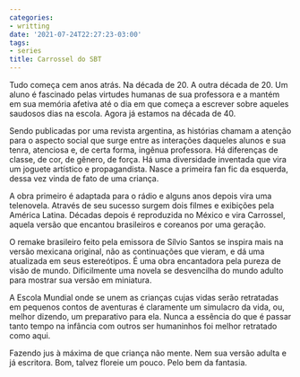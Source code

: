 ```yaml
---
categories:
- writting
date: '2021-07-24T22:27:23-03:00'
tags:
- series
title: Carrossel do SBT
---
```


Tudo começa cem anos atrás. Na década de 20. A outra década de 20. Um aluno é fascinado pelas virtudes humanas de sua professora e a mantém em sua memória afetiva até o dia em que começa a escrever sobre aqueles saudosos dias na escola. Agora já estamos na década de 40.

Sendo publicadas por uma revista argentina, as histórias chamam a atenção para o aspecto social que surge entre as interações daqueles alunos e sua tenra, atenciosa e, de certa forma, ingênua professora. Há diferenças de classe, de cor, de gênero, de força. Há uma diversidade inventada que vira um joguete artístico e propagandista. Nasce a primeira fan fic da esquerda, dessa vez vinda de fato de uma criança.

A obra primeiro é adaptada para o rádio e alguns anos depois vira uma telenovela. Através de seu sucesso surgem dois filmes e exibições pela América Latina. Décadas depois é reproduzida no México e vira Carrossel, aquela versão que encantou brasileiros e coreanos por uma geração.

O remake brasileiro feito pela emissora de Sílvio Santos se inspira mais na versão mexicana original, não as continuações que vieram, e dá uma atualizada em seus estereótipos. É uma obra encantadora pela pureza de visão de mundo. Dificilmente uma novela se desvencilha do mundo adulto para mostrar sua versão em miniatura.

A Escola Mundial onde se unem as crianças cujas vidas serão retratadas em pequenos contos de aventuras é claramente um simulacro da vida, ou, melhor dizendo, um preparativo para ela. Nunca a essência do que é passar tanto tempo na infância com outros ser humaninhos foi melhor retratado como aqui.

Fazendo jus à máxima de que criança não mente. Nem sua versão adulta e já escritora. Bom, talvez floreie um pouco. Pelo bem da fantasia.

